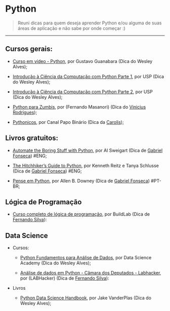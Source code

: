  # Python

> Reuni dicas para quem deseja aprender Python e/ou alguma de suas áreas de aplicação e não sabe por onde começar :)

---
## Cursos gerais:

- [Curso em vídeo - Python](https://www.youtube.com/playlist?list=PLvE-ZAFRgX8hnECDn1v9HNTI71veL3oW0), por Gustavo Guanabara (Dica do Wesley Alves);
    
- [Introdução à Ciência da Computação com Python Parte 1](https://www.coursera.org/learn/ciencia-computacao-python-conceitos), por USP (Dica do Wesley Alves);
  
- [Introdução à Ciência da Computação com Python Parte 2](https://www.coursera.org/learn/ciencia-computacao-python-conceitos-2), por USP (Dica do Wesley Alves);  

- [Python para Zumbis](https://www.youtube.com/watch?v=YO58tXerKDc&list=PLUukMN0DTKCtbzhbYe2jdF4cr8MOWClXc), por (Fernando Masanori) (Dica do [Vinicius Rodrigues](https://twitter.com/suburbanizar));
  
- [Pythonicos](https://www.youtube.com/watch?v=esW-3ZfatyM&list=PLIfZMtpPYFP4seAqp3K96-PPVFCgX6Zlg&ab_channel=PapoBin%C3%A1rio), por Canal Papo Binário (Dica da [Carolis](https://twitter.com/caroliscaroles));

## Livros gratuitos:
- [Automate the Boring Stuff with Python](https://automatetheboringstuff.com/), por Al Sweigart (Dica de [Gabriel Fonseca](https://github.com/gabriel19913)) #ENG;

- [The Hitchhiker’s Guide to Python](https://docs.python-guide.org/), por Kenneth Reitz e Tanya Schlusse (Dica de [Gabriel Fonseca](https://github.com/gabriel19913)) #ENG;

- [Pense em Python](https://penseallen.github.io/PensePython2e/), por Allen B. Downey (Dica de [Gabriel Fonseca](https://github.com/gabriel19913)) #PT-BR;

## Lógica de Programação

- [Curso completo de lógica de programação](https://buildlab.com.br/aprenda-a-programar/), por BuildLab (Dica de [Fernando Silva](https://twitter.com/fernandomigas)): 


## Data Science

- Cursos:
   - [Python Fundamentos para Análise de Dados](https://www.datascienceacademy.com.br/course?courseid=python-fundamentos), por Data Science Academy (Dica do Wesley Alves);  
   
   - [Análise de dados em Python - Câmara dos Deputados - Labhacker](https://www.youtube.com/playlist?list=PLqiFjCF_dtcymXtdjwAP4s7tRoW4CYwnH), por (LABHacker) (Dica de [Fernando Silva](https://twitter.com/fernandomigas)):
    
- Livros
   - [Python Data Science Handbook](https://github.com/jakevdp/PythonDataScienceHandbook), por Jake VanderPlas (Dica do Wesley Alves);  



